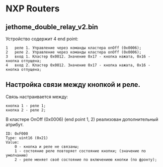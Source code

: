 NXP Routers
=============================

jethome_double_relay_v2.bin
---------------------------

Устройство содержит 4 end point:

    1   реле 1. Управление через команды кластера onOff (0x0006);
    2   реле 2. Управление через команды кластера onOff (0x0006);
    3   вход 1. Кластер 0x0012. Значение 0x17 - кнопка нажата, 0x16 - кнопка отпущена;
    4   вход 2. Кластер 0x0012. Значение 0x17 - кнопка нажата, 0x16 - кнопка отпущена;

## Настройка связи между кнопкой и реле.
Связь настраивается между:

    кнопка 1 - реле 1;
    кнопка 2 - реле 2;

В кластере OnOff (0x0006) (end point 1, 2) реализован дополнительный атрибут.

    ID: 0xF000
    Type: uint16 (0x21)
    Value:
        0 - кнопка и реле не связаны;
        1 - состояние реле повторяет состояние кнопки; (значение по умолчанию)
        2 - реле меняет своё состояние по включениею кнопки (по фронту);